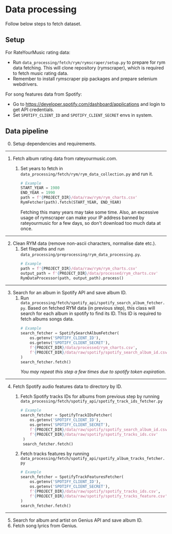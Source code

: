 # Data processing

Follow below steps to fetch dataset.

## Setup

For RateYourMusic rating data:

- Run `data_processing/fetch/rym/rymscraper/setup.py` to prepare for rym data fetching.
  This will clone repository (rymscraper), which is required to fetch music rating data.
- Remember to install rymscraper pip packages and prepare selenium webdrivers.

For song features data from Spotify:

- Go to https://developer.spotify.com/dashboard/applications and login to get API credentials.
- Set `SPOTIFY_CLIENT_ID` and `SPOTIFY_CLIENT_SECRET` envs in system.

## Data pipeline

0. Setup dependencies and requirements.

---

1. Fetch album rating data from rateyourmusic.com.
    1. Set years to fetch in `data_processing/fetch/rym/rym_data_collection.py` and run it.
       ```python 
       # Example
       START_YEAR = 1980
       END_YEAR = 1990
       path = f'{PROJECT_DIR}/data/raw/rym/rym_charts.csv'
       RymFetcher(path).fetch(START_YEAR, END_YEAR)
       ```

       Fetching this many years may take some time. Also, an excessive usage of
       rymscraper can make your IP address banned by rateyourmusic for a few days,
       so don't download too much data at once.

---

2. Clean RYM data (remove non-ascii characters, normalise date etc.).
    1. Set filepaths and run `data_processing/preprocessing/rym_data_processing.py`.
       ```python
       # Example
       path = f'{PROJECT_DIR}/data/raw/rym/rym_charts.csv'
       output_path = f'{PROJECT_DIR}/data/processed/rym_charts.csv'
       RymDataProcessor(path, output_path).process()
       ```

---

3. Search for an album in Spotify API and save album ID.
    1. Run `data_processing/fetch/spotify_api/spotify_search_album_fetcher.py`. Based on fetched RYM data (in previous
       step), this class will search for each album in spotify to find its ID. This ID is required to fetch albums songs
       data.
       ```python
       # Example
       search_fetcher = SpotifySearchAlbumFetcher(
           os.getenv('SPOTIFY_CLIENT_ID'),
           os.getenv('SPOTIFY_CLIENT_SECRET'),
           f'{PROJECT_DIR}/data/processed/rym_charts.csv',
           f'{PROJECT_DIR}/data/raw/spotify/spotify_search_album_id.csv'
       )
       search_fetcher.fetch()
       ```
       *You may repeat this step a few times due to spotify token expiration.*

---

4. Fetch Spotify audio features data to directory by ID.
    1. Fetch Spotify tracks IDs for albums from previous step by
       running `data_processing/fetch/spotify_api/spotify_track_ids_fetcher.py`
       ```python
       # Example
       search_fetcher = SpotifyTrackIDsFetcher(
           os.getenv('SPOTIFY_CLIENT_ID'),
           os.getenv('SPOTIFY_CLIENT_SECRET'),
           f'{PROJECT_DIR}/data/raw/spotify/spotify_search_album_id.csv',
           f'{PROJECT_DIR}/data/raw/spotify/spotify_tracks_ids.csv'
        )
        search_fetcher.fetch()
        ```

    2. Fetch tracks features by running `data_processing/fetch/spotify_api/spotify_album_tracks_fetcher.py`
       ```python
       # Example
       search_fetcher = SpotifyTrackFeaturesFetcher(
           os.getenv('SPOTIFY_CLIENT_ID'),
           os.getenv('SPOTIFY_CLIENT_SECRET'),
           f'{PROJECT_DIR}/data/raw/spotify/spotify_tracks_ids.csv',
           f'{PROJECT_DIR}/data/raw/spotify/spotify_tracks_feature.csv'
       )
       search_fetcher.fetch()
       ```

---

5. Search for album and artist on Genius API and save album ID.
6. Fetch song lyrics from Genius.